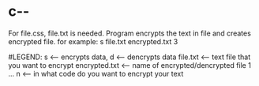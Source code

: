 # c--
For file.css, file.txt is needed. Program encrypts the text in file and creates encrypted file.
for example:
s
file.txt
encrypted.txt
3

#LEGEND:
s <-- encrypts data, d <-- dencrypts data
file.txt <-- text file that you want to encrypt
encrypted.txt <-- name of encrypted/dencrypted file
1 ... n <-- in what code do you want to encrypt your text
